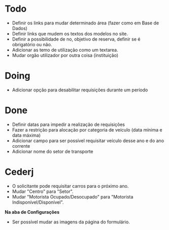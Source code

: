 # Todo

- Definir os links para mudar determinado área (fazer como em Base de Dados)
- Definir links que mudem os textos dos modelos no site.
- Definir a possibilidade de no, objetivo de reserva, definir se é obrigatório ou não.
- Adicionar as temo de utilização como um textarea.
- Mudar orgão utilizador por outra coisa (instituição)


# Doing
- Adicionar opção para desabilitar requisições durante um período


# Done
- Definir datas para impedir a realização de requisições
- Fazer a restrição para alocação por categoria de veículo (data mínima e data máxima)
- Adicionar campo para ser possível requisitar veículo desse ano e do ano corrente
- Adicionar nome do setor de transporte



# Cederj

- O solicitante pode requisitar carros para o próximo ano.
- Mudar "Centro" para "Setor".
- Mudar "Motorista Ocupado/Desocupado" para "Motorista Indisponível/Disponível".

**Na aba de Configurações**
- Ser possível mudar as imagens da página do formulário.

